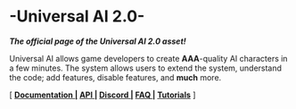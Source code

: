 # -Universal AI 2.0-
***The official page of the Universal AI 2.0 asset!***

Universal AI allows game developers to create **AAA**-quality AI characters in a few minutes. The system allows users to extend the system, understand the code; add features, disable features, and **much** more.
  
[ **[Documentation |](https://darking-studios.gitbook.io/universal-ai-2.0/)
[API |](https://github.com/DarkingAssets/Universal-AI-2.0/wiki)
[Discord |](https://discord.gg/bvY62aeQ3f)
[FAQ |](https://darking-studios.gitbook.io/universal-ai-2.0/faq)
[Tutorials](https://www.youtube.com/playlist?list=PL7czKX9E5eyl46bVrMhKuZ7u1fWwm9KTG)** ]




